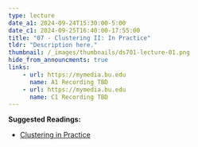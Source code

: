 ```yaml
---
type: lecture
date_a1: 2024-09-24T15:30:00-5:00
date_c1: 2024-09-25T16:40:00-17:55:00
title: "07 - Clustering II: In Practice"
tldr: "Description here."
thumbnail: /_images/thumbnails/ds701-lecture-01.png
hide_from_announcments: true
links: 
    - url: https://mymedia.bu.edu
      name: A1 Recording TBD
    - url: https://mymedia.bu.edu
      name: C1 Recording TBD
---
```


**Suggested Readings:**
- [Clustering in Practice](https://tools4ds.github.io/DS701-Course-Notes/07-Clustering-II-in-practice.html)

